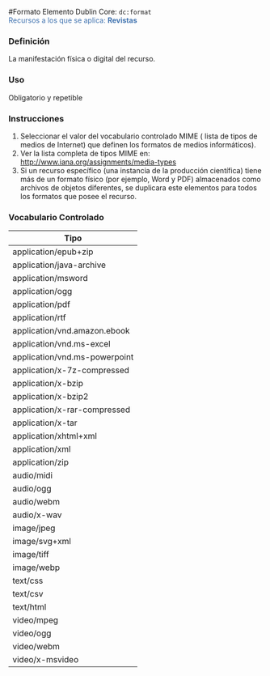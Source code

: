 #Formato
Elemento Dublin Core: `dc:format`  
<span style="color:#3F72AF">Recursos a los que se aplica: __Revistas__ </span>

### __Definición__
La manifestación física o digital del recurso.

### __Uso__
Obligatorio y repetible  

### __Instrucciones__  
1. Seleccionar el valor del vocabulario controlado MIME ( lista de tipos de medios de Internet) que definen los formatos de medios informáticos).
2. Ver la lista completa de tipos MIME en: http://www.iana.org/assignments/media-types
3. Si un recurso específico (una instancia de la producción científica) tiene más de un formato físico (por ejemplo, Word y PDF) almacenados como archivos de objetos diferentes, se duplicara este elementos para todos los formatos que posee el recurso.

### __Vocabulario Controlado__
| Tipo   |
|--------|
|application/epub+zip|
|application/java-archive|
|application/msword|
|application/ogg|
|application/pdf|
|application/rtf|
|application/vnd.amazon.ebook|
|application/vnd.ms-excel|
|application/vnd.ms-powerpoint|
|application/x-7z-compressed|
|application/x-bzip|
|application/x-bzip2|
|application/x-rar-compressed|
|application/x-tar|
|application/xhtml+xml|
|application/xml|
|application/zip|
|audio/midi|
|audio/ogg|
|audio/webm|
|audio/x-wav|
|image/jpeg|
|image/svg+xml|
|image/tiff|
|image/webp|
|text/css|
|text/csv|
|text/html|
|video/mpeg|
|video/ogg|
|video/webm|
|video/x-msvideo|
